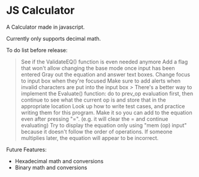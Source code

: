 JS Calculator
=================

A Calculator made in javascript.

Currently only supports decimal math.

To do list before release:
> See if the ValidateEQ() function is even needed anymore
> Add a flag that won't allow changing the base mode once input has been entered
> Gray out the equation and answer text boxes. Change focus to input box when they're focused
> Make sure to add alerts when invalid characters are put into the input box
*>* There's a better way to implement the Evaluate() function: do to prev_op evaluation first,
    then continue to see what the current op is and store that in the appropriate location
> Look up how to write test cases, and practice writing them for this program.
> Make it so you can add to the equation even after pressing "=". (e.g. it will clear the =
  and continue evaluating)
> Try to display the equation only using "mem (op) input" because it doesn't follow the order of
  operations. If someone multiplies later, the equation will appear to be incorrect.


Future Features:
- Hexadecimal math and conversions
- Binary math and conversions
